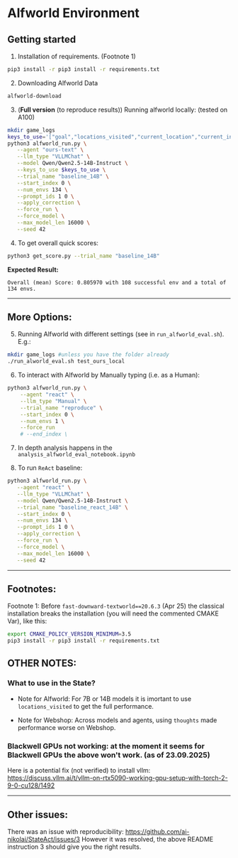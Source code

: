 # Alfworld Environment

## Getting started
1. Installation of requirements. (Footnote 1)
<!-- Note the CMAKE line is important for `fast-downward-textworld`. (Footnote 1) -->
```bash
pip3 install -r pip3 install -r requirements.txt
```

2. Downloading Alfworld Data
```bash
alfworld-download
```

3. (**Full version** (to reproduce results)) Running alfworld locally: (tested on A100)
```bash
mkdir game_logs
keys_to_use='["goal","locations_visited","current_location","current_inventory","thought","action"]'
python3 alfworld_run.py \
   --agent "ours-text" \
   --llm_type "VLLMChat" \
   --model Qwen/Qwen2.5-14B-Instruct \
   --keys_to_use $keys_to_use \
   --trial_name "baseline_14B" \
   --start_index 0 \
   --num_envs 134 \
   --prompt_ids 1 0 \
   --apply_correction \
   --force_run \
   --force_model \
   --max_model_len 16000 \
   --seed 42
```

4. To get overall quick scores:
```bash
python3 get_score.py --trial_name "baseline_14B"
```

**Expected Result:**
```
Overall (mean) Score: 0.805970 with 108 successful env and a total of 134 envs.
```

---

## More Options:
5. Running Alfworld with different settings (see in `run_alfworld_eval.sh`). E.g.:
```bash
mkdir game_logs #unless you have the folder already
./run_alworld_eval.sh test_ours_local
```

6. To interact with Alfworld by Manually typing (i.e. as a Human):
```bash
python3 alfworld_run.py \
    --agent "react" \
    --llm_type "Manual" \
    --trial_name "reproduce" \
    --start_index 0 \
    --num_envs 1 \
    --force_run
    # --end_index \
```

7. In depth analysis happens in the `analysis_alfworld_eval_notebook.ipynb`


8. To run `ReAct` baseline:
```bash
python3 alfworld_run.py \
   --agent "react" \
   --llm_type "VLLMChat" \
   --model Qwen/Qwen2.5-14B-Instruct \
   --trial_name "baseline_react_14B" \
   --start_index 0 \
   --num_envs 134 \
   --prompt_ids 1 0 \
   --apply_correction \
   --force_run \
   --force_model \
   --max_model_len 16000 \
   --seed 42
```

<!-- **Expected Result:** -->
<!-- python3 get_score.py --trial_name "baseline_react_14B"
 -->
<!-- ```

``` -->



---
## Footnotes: 
Footnote 1: Before `fast-downward-textworld==20.6.3` (Apr 25) the classical installation breaks the installation (you will need the commented CMAKE Var), like this:
```bash
export CMAKE_POLICY_VERSION_MINIMUM=3.5 
pip3 install -r pip3 install -r requirements.txt
```

## OTHER NOTES: 

### What to use in the State?
- Note for Alfworld: For 7B or 14B models it is imortant to use `locations_visited` to get the full performance.

- Note for Webshop: Across models and agents, using `thoughts` made performance worse on Webshop.

### Blackwell GPUs not working: at the moment it seems for Blackwell GPUs the above won't work. (as of 23.09.2025)
Here is a potential fix (not verified) to install vllm: https://discuss.vllm.ai/t/vllm-on-rtx5090-working-gpu-setup-with-torch-2-9-0-cu128/1492 


---
## Other issues:
There was an issue with reproducibility: https://github.com/ai-nikolai/StateAct/issues/3 
However it was resolved, the above README instruction 3 should give you the right results.